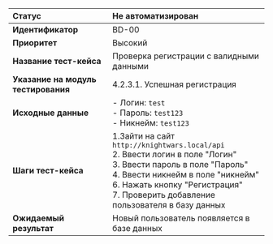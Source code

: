 |**Статус**|Не автоматизирован|
|:-----|:---------|
| **Идентификатор** | BD-00 |
| **Приоритет** | Высокий |
| **Название тест-кейса** | Проверка регистрации с валидными данными |
| **Указание на модуль тестирования** |4.2.3.1. Успешная регистрация |
| **Исходные данные** | - Логин: `test`<br>- Пароль: `test123`  <br> - Никнейм: `test123`|
| **Шаги тест-кейса** | 1.Зайти на сайт `http://knightwars.local/api` <br>2. Ввести логин в поле "Логин"<br>3. Ввести пароль в поле "Пароль" <br> 4. Ввести никнейм в поле "никнейм" <br> 6. Нажать кнопку "Регистрация" <br> 7. Проверить добавление пользователя в базу данных |
| **Ожидаемый результат** | Новый пользователь появляется в базе данных |